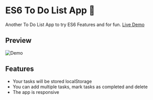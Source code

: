 # ES6 To Do List App 📝

Another To Do List App to try ES6 Features and for fun. [Live Demo](https://irfansimsar.github.io/es6-todo-app)

## Preview
![Demo](https://irfansimsar.github.io/es6-todo-app/assets/es6-todo-app.gif "Demo")

## Features
- Your tasks will be stored localStorage
- You can add multiple tasks, mark tasks as completed and delete
- The app is responsive
